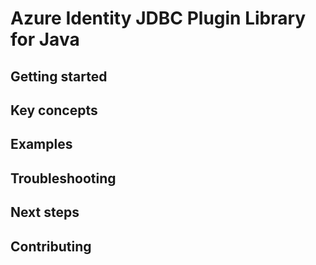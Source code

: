 # Azure Identity JDBC Plugin Library for Java

## Getting started

## Key concepts

## Examples

## Troubleshooting

## Next steps

## Contributing

